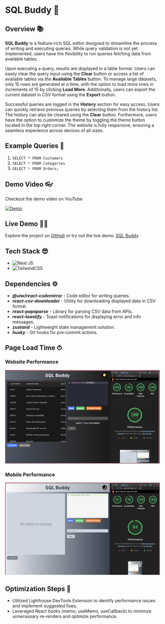 # SQL Buddy 🤖

## Overview 📚

**SQL Buddy** is a feature-rich SQL editor designed to streamline the process of writing and executing queries. While query validation is not yet implemented, users have the flexibility to run queries fetching data from available tables.

Upon executing a query, results are displayed in a table format. Users can easily clear the query input using the **Clear** button or access a list of available tables via the **Available Tables** button. To manage large datasets, only 15 rows are generated at a time, with the option to load more rows in increments of 15 by clicking **Load More**. Additionally, users can export the current dataset in CSV format using the **Export** button.

Successful queries are logged in the **History** section for easy access. Users can quickly retrieve previous queries by selecting them from the history list. The history can also be cleared using the **Clear** button. Furthermore, users have the option to customize the theme by toggling the theme button located in the top right corner. The website is fully responsive, ensuring a seamless experience across devices of all sizes.

## Example Queries 👾

1. `SELECT * FROM Customers`
2. `SELECT * FROM Categories`
3. `SELECT * FROM Orders;`

## Demo Video 👓

Checkout the demo video on YouTube

[![Demo](https://img.youtube.com/vi/VTlcg5r9XOk/0.jpg)](https://www.youtube.com/watch?v=VTlcg5r9XOk)

## Live Demo 👨‍💻

Explore the project on [GitHub](https://github.com/samarth4599/sqlbuddy) or try out the live demo: [SQL Buddy](https://sqlbuddy-sage.vercel.app/)

## Tech Stack 😎

- ![Next JS](https://img.shields.io/badge/next.js-000000?style=for-the-badge&logo=nextdotjs&logoColor=white)
- ![TailwindCSS](https://img.shields.io/badge/tailwindcss-%2338B2AC.svg?style=for-the-badge&logo=tailwind-css&logoColor=white)

## Dependencies ⚙️

- **_@uiw/react-codemirror_** - Code editor for writing queries.
- **_react-csv-downloader_** - Utility for downloading displayed data in CSV format.
- **_react-papaparse_** - Library for parsing CSV data from APIs.
- **_react-toastify_** - Toast notifications for displaying error and info messages.
- **_zustand_** - Lightweight state management solution.
- **_husky_** - Git hooks for pre-commit actions.

## Page Load Time ⏱

### Website Performance

![Website Performance](src/assets/website_performance.PNG)

### Mobile Performance

![Mobile Performance](src/assets/mobile_performance.PNG)

## Optimization Steps 🥷

- Utilized Lighthouse DevTools Extension to identify performance issues and implement suggested fixes.
- Leveraged React hooks (memo, useMemo, useCallback) to minimize unnecessary re-renders and optimize performance.
